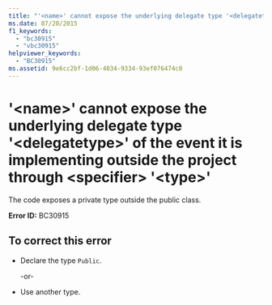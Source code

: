 ```yaml
---
title: "'<name>' cannot expose the underlying delegate type '<delegatetype>' of the event it is implementing outside the project through <specifier> '<type>'"
ms.date: 07/20/2015
f1_keywords: 
  - "bc30915"
  - "vbc30915"
helpviewer_keywords: 
  - "BC30915"
ms.assetid: 9e6cc2bf-1d06-4034-9334-93ef076474c0
---
```

# '\<name>' cannot expose the underlying delegate type '\<delegatetype>' of the event it is implementing outside the project through \<specifier> '\<type>'
The code exposes a private type outside the public class.  
  
 **Error ID:** BC30915  
  
## To correct this error  
  
- Declare the type `Public`.  
  
     -or-  
  
- Use another type.
